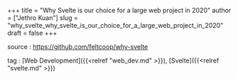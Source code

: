 +++
title = "Why Svelte is our choice for a large web project in 2020"
author = ["Jethro Kuan"]
slug = "why_svelte_why_svelte_is_our_choice_for_a_large_web_project_in_2020"
draft = false
+++

source
: <https://github.com/feltcoop/why-svelte>

tag
: [Web Development]({{<relref "web_dev.md" >}}), [Svelte]({{<relref "svelte.md" >}})
